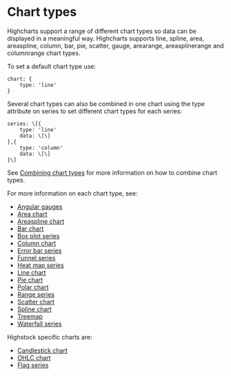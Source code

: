 Chart types
===========

Highcharts support a range of different chart types so data can be displayed in a meaningful way. Highcharts supports line, spline, area, areaspline, column, bar, pie, scatter, gauge, arearange, areasplinerange and columnrange chart types.

To set a default chart type use:

    
    chart: {
        type: 'line'
    }

Several chart types can also be combined in one chart using the type attribute on series to set different chart types for each series:

    
    series: \[{
        type: 'line'
        data: \[\]
    },{
        type: 'column'
        data: \[\]
    }\]
    

See [Combining chart types](docs/chart-and-series-types/combining-chart-types) for more information on how to combine chart types.

For more information on each chart type, see:

*   [Angular gauges](docs/chart-and-series-types/angular-gauges)
*   [Area chart](docs/chart-and-series-types/area-chart)
*   [Areaspline chart](docs/chart-and-series-types/areaspline-chart)
*   [Bar chart](docs/chart-and-series-types/bar-chart)
*   [Box plot series](docs/chart-and-series-types/box-plot-series)
*   [Column chart](docs/chart-and-series-types/column-chart)
*   [Error bar series](docs/chart-and-series-types/error-bar-series)
*   [Funnel series](docs/chart-and-series-types/funnel-series)
*   [Heat map series](docs/chart-and-series-types/heatmap)
*   [Line chart](docs/chart-and-series-types/line-chart)
*   [Pie chart](docs/chart-and-series-types/pie-chart)
*   [Polar chart](docs/chart-and-series-types/polar-chart)
*   [Range series](docs/chart-and-series-types/range-series)
*   [Scatter chart](docs/chart-and-series-types/scatter-chart)
*   [Spline chart](docs/chart-and-series-types/spline-chart)
*   [Treemap](docs/chart-and-series-types/treemap)
*   [Waterfall series](docs/chart-and-series-types/waterfall-series)

Highstock specific charts are:

*   [Candlestick chart](docs/chart-and-series-types/candlestick-chart)
*   [OHLC chart](docs/chart-and-series-types/ohlc-chart)
*   [Flag series](docs/chart-and-series-types/flag-series)